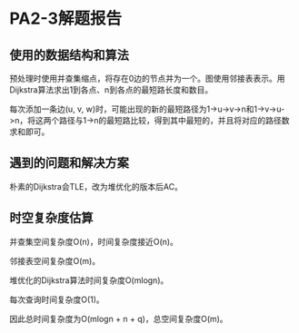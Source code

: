 # PA2-3解题报告

## 使用的数据结构和算法

预处理时使用并查集缩点，将存在0边的节点并为一个。图使用邻接表表示。用Dijkstra算法求出1到各点、n到各点的最短路长度和数目。

每次添加一条边(u, v, w)时，可能出现的新的最短路径为1->u->v->n和1->v->u->n，将这两个路径与1->n的最短路比较，得到其中最短的，并且将对应的路径数求和即可。

## 遇到的问题和解决方案

朴素的Dijkstra会TLE，改为堆优化的版本后AC。

## 时空复杂度估算

并查集空间复杂度O(n)，时间复杂度接近O(n)。

邻接表空间复杂度O(m)。

堆优化的Dijkstra算法时间复杂度O(mlogn)。

每次查询时间复杂度O(1)。

因此总时间复杂度为O(mlogn + n + q)，总空间复杂度O(m)。